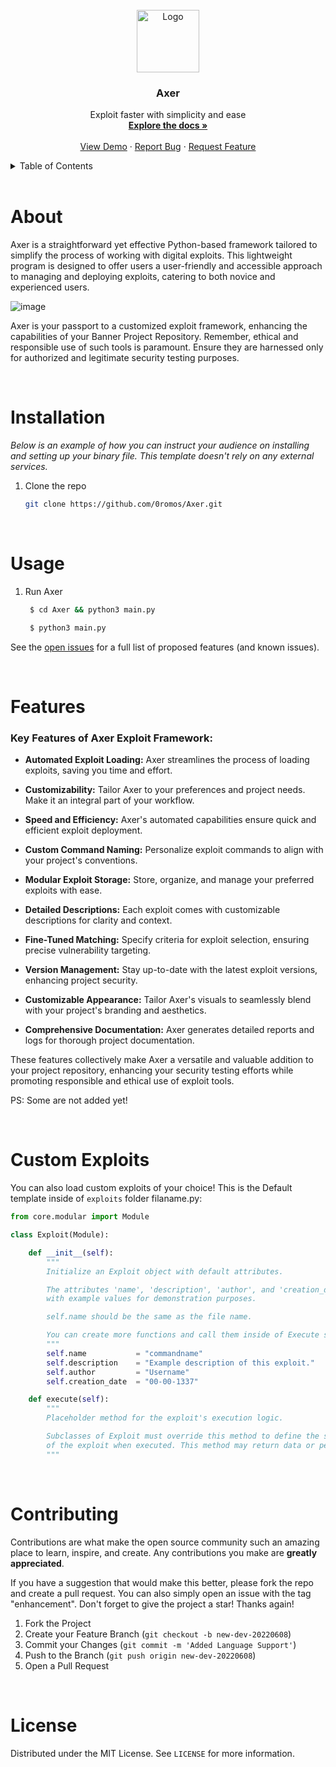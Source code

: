 
<!-- PROJECT LOGO -->
<br />
<div align="center">
  <a href="https://github.com/0romos/Axer">
    <img src="https://media.discordapp.net/attachments/1115614887658410085/1141340196995092480/Axer.png" alt="Logo" width="100" height="100">
  </a>

  <h3 align="center">Axer</h3>

  <p align="center">
    Exploit faster with simplicity and ease
    <br />
    <a href="https://github.com/0romos/Axer"><strong>Explore the docs »</strong></a>
    <br />
    <br />
    <a href="https://github.com/0romos/Axer/">View Demo</a>
    ·
    <a href="https://github.com/0romos/Axer/issues">Report Bug</a>
    ·
    <a href="https://github.com/0romos/Axer/issues">Request Feature</a>
  </p>
</div>

<!-- TABLE OF CONTENTS -->
<details>
  <summary>Table of Contents</summary>
  <ol>
    <li>
      <a href="#about">About The Project</a>
    </li>
    <li>
      <a href="#installation">Getting Started</a>
      <ul>
        <li><a href="#installation">Installation</a></li>
        <li><a href="#usage">Usage</a></li>
      </ul>
    </li>
    <li><a href="#features">Features</a></li>
    <li><a href="#customexploits">Custom Exploits</a></li>
    <li><a href="#contributing">Contributing</a></li>
  </ol>
</details>

<br />
<center> <h1 align="left" id="about">About</h1> </center>

Axer is a straightforward yet effective Python-based framework tailored to simplify the process of working with digital exploits. This lightweight program is designed to offer users a user-friendly and accessible approach to managing and deploying exploits, catering to both novice and experienced users.


![image](https://github.com/0romos/Axer/assets/138330732/507550bb-7e26-4a3e-9317-be439cb22784)


Axer is your passport to a customized exploit framework, enhancing the capabilities of your Banner Project Repository. Remember, ethical and responsible use of such tools is paramount. Ensure they are harnessed only for authorized and legitimate security testing purposes.

<br />
<center> <h1 align="left" id="installation">Installation</h1> </center>

_Below is an example of how you can instruct your audience on installing and setting up your binary file. This template doesn't rely on any external services._

1. Clone the repo

   ```sh
   git clone https://github.com/0romos/Axer.git
    ```

<br />
<center> <h1 align="left" id="usage">Usage</h1> </center>

1. Run Axer

   ```sh
    $ cd Axer && python3 main.py
    ```

   ```sh
    $ python3 main.py
    ```
   
See the [open issues](https://github.com/0romos/Axer) for a full list of proposed features (and known issues).

<br />
<center> <h1 align="left" id="features">Features</h1> </center>

### Key Features of Axer Exploit Framework:

- **Automated Exploit Loading:** Axer streamlines the process of loading exploits, saving you time and effort.
  
- **Customizability:** Tailor Axer to your preferences and project needs. Make it an integral part of your workflow.

- **Speed and Efficiency:** Axer's automated capabilities ensure quick and efficient exploit deployment.
  
- **Custom Command Naming:** Personalize exploit commands to align with your project's conventions.
  
- **Modular Exploit Storage:** Store, organize, and manage your preferred exploits with ease.
  
- **Detailed Descriptions:** Each exploit comes with customizable descriptions for clarity and context.
  
- **Fine-Tuned Matching:** Specify criteria for exploit selection, ensuring precise vulnerability targeting.
  
- **Version Management:** Stay up-to-date with the latest exploit versions, enhancing project security.
  
- **Customizable Appearance:** Tailor Axer's visuals to seamlessly blend with your project's branding and aesthetics.
  
- **Comprehensive Documentation:** Axer generates detailed reports and logs for thorough project documentation.

These features collectively make Axer a versatile and valuable addition to your project repository, enhancing your security testing efforts while promoting responsible and ethical use of exploit tools.

PS: Some are not added yet!

<br />
<center> <h1 align="left" id="customexploits">Custom Exploits</h1> </center>

You can also load custom exploits of your choice! This is the Default template inside of `exploits` folder filaname.py:

```py
from core.modular import Module

class Exploit(Module):

    def __init__(self):
        """
        Initialize an Exploit object with default attributes.

        The attributes 'name', 'description', 'author', and 'creation_date' are initialized
        with example values for demonstration purposes.

        self.name should be the same as the file name.

        You can create more functions and call them inside of Execute same goes for classes.
        """
        self.name           = "commandname"
        self.description    = "Example description of this exploit."
        self.author         = "Username"
        self.creation_date  = "00-00-1337"

    def execute(self):
        """
        Placeholder method for the exploit's execution logic.

        Subclasses of Exploit must override this method to define the specific behavior
        of the exploit when executed. This method may return data or perform actions.
        """
```

<br />
<center> <h1 align="left" id="contributing">Contributing</h1> </center>

Contributions are what make the open source community such an amazing place to learn, inspire, and create. Any contributions you make are **greatly appreciated**.

If you have a suggestion that would make this better, please fork the repo and create a pull request. You can also simply open an issue with the tag "enhancement".
Don't forget to give the project a star! Thanks again!

1. Fork the Project
2. Create your Feature Branch (`git checkout -b new-dev-20220608`)
3. Commit your Changes (`git commit -m 'Added Language Support'`)
4. Push to the Branch (`git push origin new-dev-20220608`)
5. Open a Pull Request


<!-- LICENSE -->
<br />
<center> <h1 align="left" id="license">License</h1> </center>

Distributed under the MIT License. See `LICENSE` for more information.
    
